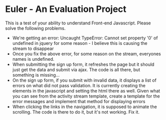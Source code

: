 # Euler - An Evaluation Project

This is a test of your ability to understand Front-end Javascript. Please solve the following problems.

* We're getting an error: Uncaught TypeError: Cannot set property '0' of undefined in jquery for some reason - I believe this is causing the stream to disappear
* Once you fix the above error, for some reason on the stream, everyones names is undefined.
* When submitting the sign up form, it refreshes the page but it should just get the data and submit via ajax. The code is all there, but something is missing...
* On the sign up form, if you submit with invalid data, it displays a list of errors on what did not pass validation. It is currently creating the elements in the javascript and setting the html there as well. Given what you can see from the activity stream template, create a template for the error messages and implement that method for displaying errors
* When clicking the links in the navigation, it is supposed to animate the scrolling. The code is there to do it, but it's not working. Fix it.